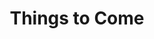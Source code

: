 ---
layout: film

excerpt: It's Christmastime 1940 in Everytown. People are happy and enjoying the holiday season but all is shattered when war is declared. Some see war as necessary but John Cabal for one knows there is always a heavy price to pay where war is concerned. As the decades roll by the war continues and in the 1960's the ravages of disease, the Walking Sickness, takes its toll. By the 1970's the disease is gone and society begins to rebuild itself. The return of John Cabal brings hope for the future but even by 2040, there are still those who are prepared to fight to stop progress.
title: Things to Come
runtime: 100
genre: 
- Drama
- Sci-Fi 
silent: no
decade: 1930s
recommended: yes
editors-rating: 3.5
image:  /feature-images/Things-to-Come-1936.jpg
video: https://www.youtube.com/embed/atwfWEKz00U?rel=0&amp;controls=0&amp;showinfo=0
synopsis: It's Christmastime 1940 in Everytown. People are happy and enjoying the holiday season but all is shattered when war is declared. Some see war as necessary but John Cabal for one knows there is always a heavy price to pay where war is concerned. As the decades roll by the war continues and in the 1960's the ravages of disease, the Walking Sickness, takes its toll. By the 1970's the disease is gone and society begins to rebuild itself. The return of John Cabal brings hope for the future but even by 2040, there are still those who are prepared to fight to stop progress.
director:  William Cameron Menzies
year: 1936
country: UK
language:  English
cast: 
- Raymond Massey
- Edward Chapman
- Ralph Richardson
imdb: http://www.imdb.com/title/tt0028358/?ref_=nv_sr_2

--- 